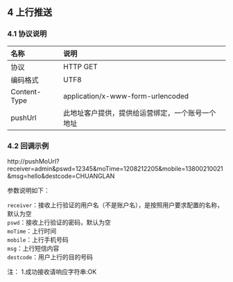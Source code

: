 ## 4 上行推送

### 4.1 协议说明

|名称|说明|
|:---|:---|
|协议|HTTP GET|
|编码格式|UTF8|
|Content-Type|application/x-www-form-urlencoded|
|pushUrl|此地址客户提供，提供给运营绑定，一个账号一个地址|

### 4.2 回调示例

 http://pushMoUrl?receiver=admin&pswd=12345&moTime=1208212205&mobile=13800210021&msg=hello&destcode=CHUANGLAN
 
 参数说明如下：
 
`receiver`：接收上行验证的用户名（不是账户名），是按照用户要求配置的名称，默认为空<br/>
`pswd`：接收上行验证的密码，默认为空<br/>
`moTime`：上行时间<br/>
`mobile`：上行手机号码<br/>
`msg`：上行短信内容<br/>
`destcode`：用户上行的目的号码<br/>



注：
1.成功接收请响应字符串:OK

